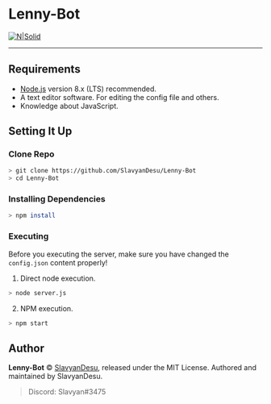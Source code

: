 # Lenny-Bot
[![N|Solid](https://nodei.co/npm/discord.js.png?downloads=true&stars=true)](https://www.npmjs.org/package/discord.js)

---

## Requirements
- [Node.js](https://nodejs.org/) version 8.x (LTS) recommended.
- A text editor software. For editing the config file and others.
- Knowledge about JavaScript.

## Setting It Up
### Clone Repo
```bash
> git clone https://github.com/SlavyanDesu/Lenny-Bot
> cd Lenny-Bot
```

### Installing Dependencies
```bash
> npm install
```

### Executing
Before you executing the server, make sure you have changed the `config.json` content properly!

1. Direct node execution.
```bash
> node server.js
```
2. NPM execution.
```bash
> npm start
```

## Author
**Lenny-Bot** © [SlavyanDesu](https://github.com/SlavyanDesu), released under the MIT License.
Authored and maintained by SlavyanDesu.

> Discord: Slavyan#3475
